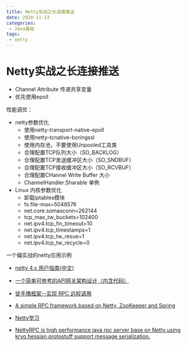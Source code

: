 ```yaml
---
title: Netty实战之长连接推送
date: 2020-11-23
categories:
 - Java基础
tags:
 - netty
---
```

# Netty实战之长连接推送



- Channel Attribute 传递共享变量
- 优先使用epoll



性能调优：

- netty参数优化
    - 使用netty-transport-native-epoll
    - 使用netty-tcnative-boringssl
    - 使用内存池，不要使用Unpooled工具类
    - 合理配置TCP队列大小（SO_BACKLOG）
    - 合理配置TCP发送缓冲区大小（SO_SNDBUF）
    - 合理配置TCP接收缓冲区大小（SO_RCVBUF）
    - 合理配置CHannel Write Buffer 大小
    - ChannelHandler.Sharable 单例
- Linux 内核参数优化
    - 卸载iptables模块
    - fs.file-max=5048576
    - net.core.somaxconn=262144
    - tcp_max_tw_buckets=102400
    - net.ipv4.tcp_fin_timeout=10
    - net.ipv4.tcp_timestamps=1
    - net.ipv4.tcp_tw_resue=1
    - net.ipv4.tcp_tw_recycle=0







一个偏实战的netty应用示例

- [netty 4.x 用户指南(中文)](https://www.w3cschool.cn/netty_4_user_guide/6worbozt.html) 
- [一个简单可参考的API网关架构设计（内含代码）](https://mp.weixin.qq.com/s?__biz=MzIwMzg1ODcwMw==&mid=2247487606&idx=1&sn=4b8d0d1b7bfd18b52c57ab7256128244&chksm=96c9a616a1be2f000f7948209081c8ff8311d2469b2e00f148b55d6d07d0dee04b15b823034e#rd)
- [徒手撸框架--实现 RPC 远程调用](https://github.com/diaozxin007/DouRpc)

- [A simple RPC framework based on Netty, ZooKeeper and Spring](https://github.com/luxiaoxun/NettyRpc)
- [Netty学习](https://github.com/code4craft/netty-learning)
- [NettyRPC is high performance java rpc server base on Netty,using kryo,hessian,protostuff support message serialization.](https://github.com/tang-jie/NettyRPC)



